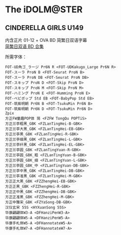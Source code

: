 # The iDOLM@STER

## CINDERELLA GIRLS U149

内含正片 01-12 + OVA BD 简繁日双语字幕  
[简繁日双语 BD 合集](https://github.com/Nekomoekissaten-SUB/Nekomoekissaten-Storage/releases/download/subtitle_pkg/IMS_U149_BD_JPCH.7z)

所需字体：
```
FOT-UD角ゴ_ラージ Pr6N R <FOT-UDKakugo_Large Pr6N R>
FOT-スーラ ProN B <FOT-Seurat ProN B>
FOT-スーラ ProN DB <FOT-Seurat ProN DB>
FOT-スキップ ProN D <FOT-Skip ProN D>
FOT-スキップ ProN M <FOT-Skip ProN M>
FOT-ハミング ProN E <FOT-Humming ProN E>
FOT-ベビポップ Std EB <FOT-BabyPop Std EB>
FOT-筑紫明朝 Pr6N B <FOT-TsukuMin Pr6N B>
FOT-筑紫明朝 Pr6N D <FOT-TsukuMin Pr6N D>
Zpix
方正FW童趣POP体 简 <FZFW TongQu POPTiS>
方正兰亭粗黑_GBK <FZLanTingHei-B-GBK>
方正兰亭大黑_GBK <FZLanTingHei-EB-GBK>
方正兰亭黑_GBK <FZLanTingHei-R-GBK>
方正兰亭细黑_GBK <FZLanTingHei-L-GBK>
方正兰亭纤黑_GBK <FZLanTingHei-EL-GBK>
方正兰亭圆_GBK <FZLanTingYuan-R-GBK>
方正兰亭圆_GBK_粗 <FZLanTingYuan-B-GBK>
方正兰亭圆_GBK_细 <FZLanTingYuan-L-GBK>
方正兰亭圆_GBK_中 <FZLanTingYuan-DB-GBK>
方正兰亭中黑_GBK <FZLanTingHei-DB-GBK>
方正兰亭准黑_GBK <FZLanTingHei-M-GBK>
方正正大黑_GBK <FZZhengHei-EB-GBK>
方正正黑_GBK <FZZhengHei-R-GBK>
方正正中黑_GBK <FZZhengHei-DB-GBK>
方正正准黑_GBK <FZZhengHei-M-GBK>
方正中雅宋_GBK <FZYaSong-DB-GBK>
汉仪玄宋 55S <HYXuanSong 55S>
华康翩翩体W3-A <DFHanziPenW3-A>
华康翩翩体W5-A <DFHanziPenW5-A>
华康手札体W5-A <DFHannotateW5-A>
华康手札体W7-A <DFHannotateW7-A>
```
